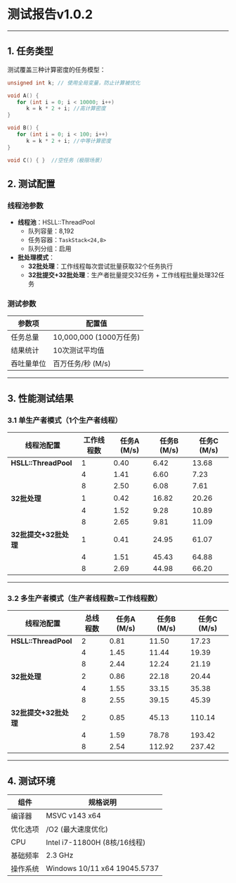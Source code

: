 # 测试报告v1.0.2

---

## 1. 任务类型

测试覆盖三种计算密度的任务模型：  

```cpp
unsigned int k; // 使用全局变量，防止计算被优化

void A() {  
   for (int i = 0; i < 10000; i++)  
      k = k * 2 + i; //高计算密度
}  

void B() {  
   for (int i = 0; i < 100; i++)  
      k = k * 2 + i; //中等计算密度
}  

void C() { }  //空任务（极限场景）
```

## 2. 测试配置  

### 线程池参数  
- **线程池**：HSLL::ThreadPool
  - 队列容量：8,192  
  - 任务容器：`TaskStack<24,8>`  
  - 队列分组：启用  
- **批处理模式**：  
  - **32批处理**：工作线程每次尝试批量获取32个任务执行  
  - **32批提交+32批处理**：生产者批量提交32任务 + 工作线程批量处理32任务  

### 测试参数  
| 参数项         | 配置值                     |  
|----------------|----------------------------|  
| 任务总量       | 10,000,000 (1000万任务)    |  
| 结果统计       | 10次测试平均值             |  
| 吞吐量单位     | 百万任务/秒 (M/s)          |  

---

## 3. 性能测试结果  
### 3.1 单生产者模式（1个生产者线程）  
| 线程池配置               | 工作线程数 | 任务A (M/s) | 任务B (M/s) | 任务C (M/s) |
|--------------------------|------------|-------------|-------------|-------------|
| **HSLL::ThreadPool**     | 1          | 0.40        | 6.42        | 13.68       |
|                          | 4          | 1.41        | 6.60        | 7.23        |
|                          | 8          | 2.50        | 6.08        | 7.61        |
| **32批处理**             | 1          | 0.42        | 16.82       | 20.26       | 
|                          | 4          | 1.52        | 9.28        | 10.89       |
|                          | 8          | 2.65        | 9.81        | 11.09       |
| **32批提交+32批处理**    | 1          | 0.41        | 24.95       | 61.07       |
|                          | 4          | 1.51        | 45.43       | 64.88       |
|                          | 8          | 2.69        | 44.98       | 66.20       |
---

### 3.2 多生产者模式（生产者线程数=工作线程数）  
| 线程池配置               | 总线程数 | 任务A (M/s) | 任务B (M/s) | 任务C (M/s) |
|--------------------------|----------|-------------|-------------|-------------|
| **HSLL::ThreadPool**     | 2        | 0.81        | 11.50       | 17.23       |
|                          | 4        | 1.45        | 11.44       | 19.39       |
|                          | 8        | 2.44        | 12.24       | 21.19       |
| **32批处理**             | 2        | 0.86        | 22.18       | 20.44       | 
|                          | 4        | 1.55        | 33.15       | 35.38       |
|                          | 8        | 2.55        | 39.15       | 45.39       |
| **32批提交+32批处理**    | 2        | 0.85        | 45.13       | 110.14      |
|                          | 4        | 1.59        | 78.78       | 193.42      |
|                          | 8        | 2.54        | 112.92      | 237.42      |

---

## 4. 测试环境  
| 组件       | 规格说明                     |  
|------------|------------------------------|  
| 编译器     | MSVC v143 x64                |  
| 优化选项   | /O2 (最大速度优化)           |  
| CPU        | Intel i7-11800H (8核/16线程) |  
| 基础频率   | 2.3 GHz                      |  
| 操作系统   | Windows 10/11 x64 19045.5737 |  